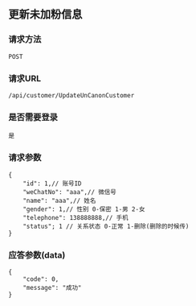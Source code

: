 ## 更新未加粉信息
### 请求方法
    POST

### 请求URL
    /api/customer/UpdateUnCanonCustomer
    
### 是否需要登录
    是

### 请求参数

    {
        "id": 1,// 账号ID
        "weChatNo": "aaa",// 微信号
        "name": "aaa",// 姓名
        "gender": 1,// 性别 0-保密 1-男 2-女
        "telephone": 138888888,// 手机
        "status"; 1 // 关系状态 0-正常 1-删除(删除的时候传)
    }

### 应答参数(data)

    {
        "code": 0,
        "message": "成功"
    }
